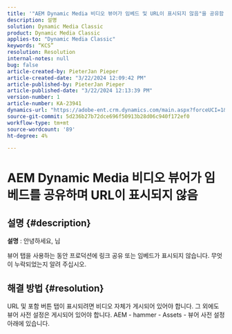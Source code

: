 ```yaml
---
title: '"AEM Dynamic Media 비디오 뷰어가 임베드 및 URL이 표시되지 않음"을 공유함'
description: 설명
solution: Dynamic Media Classic
product: Dynamic Media Classic
applies-to: "Dynamic Media Classic"
keywords: “KCS”
resolution: Resolution
internal-notes: null
bug: false
article-created-by: PieterJan Pieper
article-created-date: "3/22/2024 12:09:42 PM"
article-published-by: PieterJan Pieper
article-published-date: "3/22/2024 12:13:39 PM"
version-number: 1
article-number: KA-23941
dynamics-url: "https://adobe-ent.crm.dynamics.com/main.aspx?forceUCI=1&pagetype=entityrecord&etn=knowledgearticle&id=c851a20d-45e8-ee11-904d-6045bd006295"
source-git-commit: 5d236b27b72dce696f50913b28d06c940f172ef0
workflow-type: tm+mt
source-wordcount: '89'
ht-degree: 4%

---
```


# AEM Dynamic Media 비디오 뷰어가 임베드를 공유하며 URL이 표시되지 않음

## 설명 {#description}


<b>설명</b> : 안녕하세요, 님

뷰어 탭을 사용하는 동안 프로덕션에 링크 공유 또는 임베드가 표시되지 않습니다. 무엇이 누락되었는지 알려 주십시오.


## 해결 방법 {#resolution}


URL 및 포함 버튼 탭이 표시되려면 비디오 자체가 게시되어 있어야 합니다. 그 외에도 뷰어 사전 설정은 게시되어 있어야 합니다. AEM - hammer - Assets - 뷰어 사전 설정 아래에 있습니다.
